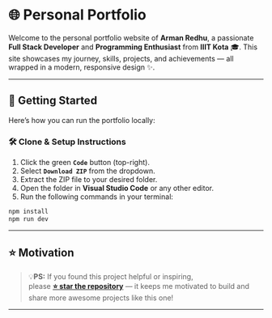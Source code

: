 # 🌐 Personal Portfolio

Welcome to the personal portfolio website of **Arman Redhu**, a passionate **Full Stack Developer** and **Programming Enthusiast** from **IIIT Kota** 🎓. This site showcases my journey, skills, projects, and achievements — all wrapped in a modern, responsive design ✨.

---

## 🚀 Getting Started

Here’s how you can run the portfolio locally:

### 🛠️ Clone & Setup Instructions

1. Click the green **`Code`** button (top-right).
2. Select **`Download ZIP`** from the dropdown.
3. Extract the ZIP file to your desired folder.
4. Open the folder in **Visual Studio Code** or any other editor.
5. Run the following commands in your terminal:

```bash
npm install
npm run dev
```
---

## ⭐ Motivation

> 💡**PS:** If you found this project helpful or inspiring,  
> please **[⭐ star the repository](https://github.com/arman61-hub/Portfolio)** — it keeps me motivated to build and share more awesome projects like this one!

---
